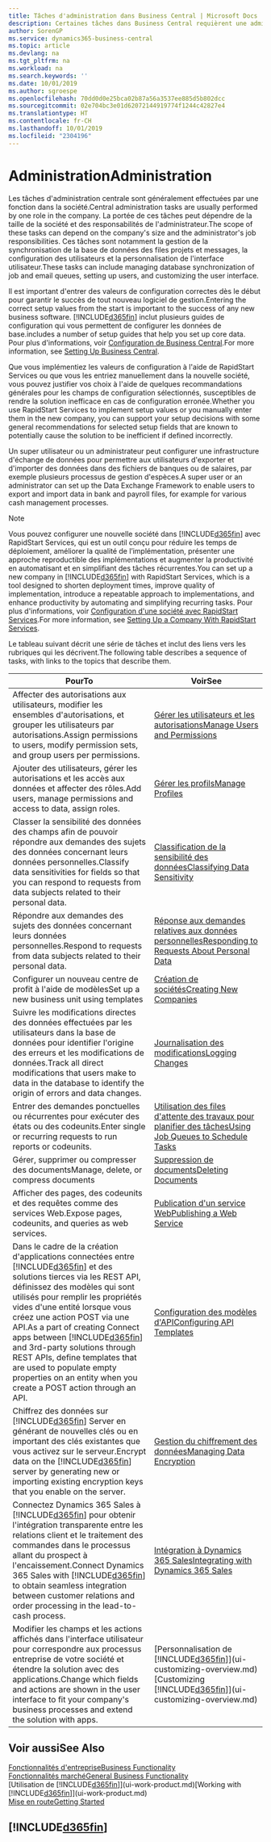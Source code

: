 ```yaml
---
title: Tâches d'administration dans Business Central | Microsoft Docs
description: Certaines tâches dans Business Central requièrent une administration centrale et une configuration. Découvrez quelles sont ces tâches et ce que vous devez faire.
author: SorenGP
ms.service: dynamics365-business-central
ms.topic: article
ms.devlang: na
ms.tgt_pltfrm: na
ms.workload: na
ms.search.keywords: ''
ms.date: 10/01/2019
ms.author: sgroespe
ms.openlocfilehash: 70dd0d0e25bca02b87a56a3537ee885d5b802dcc
ms.sourcegitcommit: 02e704bc3e01d62072144919774f1244c42827e4
ms.translationtype: HT
ms.contentlocale: fr-CH
ms.lasthandoff: 10/01/2019
ms.locfileid: "2304196"
---
```

# <a name="administration"></a><span data-ttu-id="53fb6-104">Administration</span><span class="sxs-lookup"><span data-stu-id="53fb6-104">Administration</span></span>
<span data-ttu-id="53fb6-105">Les tâches d'administration centrale sont généralement effectuées par une fonction dans la société.</span><span class="sxs-lookup"><span data-stu-id="53fb6-105">Central administration tasks are usually performed by one role in the company.</span></span> <span data-ttu-id="53fb6-106">La portée de ces tâches peut dépendre de la taille de la société et des responsabilités de l'administrateur.</span><span class="sxs-lookup"><span data-stu-id="53fb6-106">The scope of these tasks can depend on the company's size and the administrator's job responsibilities.</span></span> <span data-ttu-id="53fb6-107">Ces tâches sont notamment la gestion de la synchronisation de la base de données des files projets et messages, la configuration des utilisateurs et la personnalisation de l'interface utilisateur.</span><span class="sxs-lookup"><span data-stu-id="53fb6-107">These tasks can include managing database synchronization of job and email queues, setting up users, and customizing the user interface.</span></span>  

<span data-ttu-id="53fb6-108">Il est important d'entrer des valeurs de configuration correctes dès le début pour garantir le succès de tout nouveau logiciel de gestion.</span><span class="sxs-lookup"><span data-stu-id="53fb6-108">Entering the correct setup values from the start is important to the success of any new business software.</span></span> [!INCLUDE[d365fin](includes/d365fin_md.md)] <span data-ttu-id="53fb6-109">inclut plusieurs guides de configuration qui vous permettent de configurer les données de base.</span><span class="sxs-lookup"><span data-stu-id="53fb6-109">includes a number of setup guides that help you set up core data.</span></span> <span data-ttu-id="53fb6-110">Pour plus d'informations, voir [Configuration de Business Central](setup.md).</span><span class="sxs-lookup"><span data-stu-id="53fb6-110">For more information, see [Setting Up Business Central](setup.md).</span></span>

<span data-ttu-id="53fb6-111">Que vous implémentiez les valeurs de configuration à l'aide de RapidStart Services ou que vous les entriez manuellement dans la nouvelle société, vous pouvez justifier vos choix à l'aide de quelques recommandations générales pour les champs de configuration sélectionnés, susceptibles de rendre la solution inefficace en cas de configuration erronée.</span><span class="sxs-lookup"><span data-stu-id="53fb6-111">Whether you use RapidStart Services to implement setup values or you manually enter them in the new company, you can support your setup decisions with some general recommendations for selected setup fields that are known to potentially cause the solution to be inefficient if defined incorrectly.</span></span>  

<span data-ttu-id="53fb6-112">Un super utilisateur ou un administrateur peut configurer une infrastructure d'échange de données pour permettre aux utilisateurs d'exporter et d'importer des données dans des fichiers de banques ou de salaires, par exemple plusieurs processus de gestion d'espèces.</span><span class="sxs-lookup"><span data-stu-id="53fb6-112">A super user or an administrator can set up the Data Exchange Framework to enable users to export and import data in bank and payroll files, for example for various cash management processes.</span></span>

> [!NOTE]
> <span data-ttu-id="53fb6-113">Vous pouvez configurer une nouvelle société dans [!INCLUDE[d365fin](includes/d365fin_md.md)] avec RapidStart Services, qui est un outil conçu pour réduire les temps de déploiement, améliorer la qualité de l’implémentation, présenter une approche reproductible des implémentations et augmenter la productivité en automatisant et en simplifiant des tâches récurrentes.</span><span class="sxs-lookup"><span data-stu-id="53fb6-113">You can set up a new company in [!INCLUDE[d365fin](includes/d365fin_md.md)] with RapidStart Services, which is a tool designed to shorten deployment times, improve quality of implementation, introduce a repeatable approach to implementations, and enhance productivity by automating and simplifying recurring tasks.</span></span> <span data-ttu-id="53fb6-114">Pour plus d'informations, voir [Configuration d'une société avec RapidStart Services](admin-set-up-a-company-with-rapidstart.md).</span><span class="sxs-lookup"><span data-stu-id="53fb6-114">For more information, see [Setting Up a Company With RapidStart Services](admin-set-up-a-company-with-rapidstart.md).</span></span>

<span data-ttu-id="53fb6-115">Le tableau suivant décrit une série de tâches et inclut des liens vers les rubriques qui les décrivent.</span><span class="sxs-lookup"><span data-stu-id="53fb6-115">The following table describes a sequence of tasks, with links to the topics that describe them.</span></span>   

|<span data-ttu-id="53fb6-116">**Pour**</span><span class="sxs-lookup"><span data-stu-id="53fb6-116">**To**</span></span>|<span data-ttu-id="53fb6-117">**Voir**</span><span class="sxs-lookup"><span data-stu-id="53fb6-117">**See**</span></span>|  
|------------|-------------|  
|<span data-ttu-id="53fb6-118">Affecter des autorisations aux utilisateurs, modifier les ensembles d'autorisations, et grouper les utilisateurs par autorisations.</span><span class="sxs-lookup"><span data-stu-id="53fb6-118">Assign permissions to users, modify permission sets, and group users per permissions.</span></span>|[<span data-ttu-id="53fb6-119">Gérer les utilisateurs et les autorisations</span><span class="sxs-lookup"><span data-stu-id="53fb6-119">Manage Users and Permissions</span></span>](ui-how-users-permissions.md)|
|<span data-ttu-id="53fb6-120">Ajouter des utilisateurs, gérer les autorisations et les accès aux données et affecter des rôles.</span><span class="sxs-lookup"><span data-stu-id="53fb6-120">Add users, manage permissions and access to data, assign roles.</span></span>|[<span data-ttu-id="53fb6-121">Gérer les profils</span><span class="sxs-lookup"><span data-stu-id="53fb6-121">Manage Profiles</span></span>](admin-users-profiles-roles.md)|
|<span data-ttu-id="53fb6-122">Classer la sensibilité des données des champs afin de pouvoir répondre aux demandes des sujets des données concernant leurs données personnelles.</span><span class="sxs-lookup"><span data-stu-id="53fb6-122">Classify data sensitivities for fields so that you can respond to requests from data subjects related to their personal data.</span></span>|[<span data-ttu-id="53fb6-123">Classification de la sensibilité des données</span><span class="sxs-lookup"><span data-stu-id="53fb6-123">Classifying Data Sensitivity</span></span>](admin-classifying-data-sensitivity.md)|
|<span data-ttu-id="53fb6-124">Répondre aux demandes des sujets des données concernant leurs données personnelles.</span><span class="sxs-lookup"><span data-stu-id="53fb6-124">Respond to requests from data subjects related to their personal data.</span></span>|[<span data-ttu-id="53fb6-125">Réponse aux demandes relatives aux données personnelles</span><span class="sxs-lookup"><span data-stu-id="53fb6-125">Responding to Requests About Personal Data</span></span>](admin-responding-to-requests-about-personal-data.md)|
|<span data-ttu-id="53fb6-126">Configurer un nouveau centre de profit à l'aide de modèles</span><span class="sxs-lookup"><span data-stu-id="53fb6-126">Set up a new business unit using templates</span></span>|[<span data-ttu-id="53fb6-127">Création de sociétés</span><span class="sxs-lookup"><span data-stu-id="53fb6-127">Creating New Companies</span></span>](about-new-company.md)|
|<span data-ttu-id="53fb6-128">Suivre les modifications directes des données effectuées par les utilisateurs dans la base de données pour identifier l'origine des erreurs et les modifications de données.</span><span class="sxs-lookup"><span data-stu-id="53fb6-128">Track all direct modifications that users make to data in the database to identify the origin of errors and data changes.</span></span>|[<span data-ttu-id="53fb6-129">Journalisation des modifications</span><span class="sxs-lookup"><span data-stu-id="53fb6-129">Logging Changes</span></span>](across-log-changes.md)|  
|<span data-ttu-id="53fb6-130">Entrer des demandes ponctuelles ou récurrentes pour exécuter des états ou des codeunits.</span><span class="sxs-lookup"><span data-stu-id="53fb6-130">Enter single or recurring requests to run reports or codeunits.</span></span>|[<span data-ttu-id="53fb6-131">Utilisation des files d'attente des travaux pour planifier des tâches</span><span class="sxs-lookup"><span data-stu-id="53fb6-131">Using Job Queues to Schedule Tasks</span></span>](admin-job-queues-schedule-tasks.md)|  
|<span data-ttu-id="53fb6-132">Gérer, supprimer ou compresser des documents</span><span class="sxs-lookup"><span data-stu-id="53fb6-132">Manage, delete, or compress documents</span></span>|[<span data-ttu-id="53fb6-133">Suppression de documents</span><span class="sxs-lookup"><span data-stu-id="53fb6-133">Deleting Documents</span></span>](admin-manage-documents.md)|  
|<span data-ttu-id="53fb6-134">Afficher des pages, des codeunits et des requêtes comme des services Web.</span><span class="sxs-lookup"><span data-stu-id="53fb6-134">Expose pages, codeunits, and queries as web services.</span></span>|[<span data-ttu-id="53fb6-135">Publication d'un service Web</span><span class="sxs-lookup"><span data-stu-id="53fb6-135">Publishing a Web Service</span></span>](across-how-publish-web-service.md)|
|<span data-ttu-id="53fb6-136">Dans le cadre de la création d'applications connectées entre [!INCLUDE[d365fin](includes/d365fin_md.md)] et des solutions tierces via les REST API, définissez des modèles qui sont utilisés pour remplir les propriétés vides d'une entité lorsque vous créez une action POST via une API.</span><span class="sxs-lookup"><span data-stu-id="53fb6-136">As a part of creating Connect apps between [!INCLUDE[d365fin](includes/d365fin_md.md)] and 3rd-party solutions through REST APIs, define templates that are used to populate empty properties on an entity when you create a POST action through an API.</span></span>|[<span data-ttu-id="53fb6-137">Configuration des modèles d'API</span><span class="sxs-lookup"><span data-stu-id="53fb6-137">Configuring API Templates</span></span>](admin-configuring-api-template.md)|
|<span data-ttu-id="53fb6-138">Chiffrez des données sur [!INCLUDE[d365fin](includes/d365fin_md.md)] Server en générant de nouvelles clés ou en important des clés existantes que vous activez sur le serveur.</span><span class="sxs-lookup"><span data-stu-id="53fb6-138">Encrypt data on the [!INCLUDE[d365fin](includes/d365fin_md.md)] server by generating new or importing existing encryption keys that you enable on the server.</span></span>|[<span data-ttu-id="53fb6-139">Gestion du chiffrement des données</span><span class="sxs-lookup"><span data-stu-id="53fb6-139">Managing Data Encryption</span></span>](admin-manage-data-encryption.md)|
|<span data-ttu-id="53fb6-140">Connectez Dynamics 365 Sales à [!INCLUDE[d365fin](includes/d365fin_md.md)] pour obtenir l'intégration transparente entre les relations client et le traitement des commandes dans le processus allant du prospect à l'encaissement.</span><span class="sxs-lookup"><span data-stu-id="53fb6-140">Connect Dynamics 365 Sales with [!INCLUDE[d365fin](includes/d365fin_md.md)] to obtain seamless integration between customer relations and order processing in the lead-to-cash process.</span></span>|[<span data-ttu-id="53fb6-141">Intégration à Dynamics 365 Sales</span><span class="sxs-lookup"><span data-stu-id="53fb6-141">Integrating with Dynamics 365 Sales</span></span>](admin-prepare-dynamics-365-for-sales-for-integration.md)|
|<span data-ttu-id="53fb6-142">Modifier les champs et les actions affichés dans l'interface utilisateur pour correspondre aux processus entreprise de votre société et étendre la solution avec des applications.</span><span class="sxs-lookup"><span data-stu-id="53fb6-142">Change which fields and actions are shown in the user interface to fit your company's business processes and extend the solution with apps.</span></span>|<span data-ttu-id="53fb6-143">[Personnalisation de [!INCLUDE[d365fin](includes/d365fin_md.md)]](ui-customizing-overview.md)</span><span class="sxs-lookup"><span data-stu-id="53fb6-143">[Customizing [!INCLUDE[d365fin](includes/d365fin_md.md)]](ui-customizing-overview.md)</span></span>|

## <a name="see-also"></a><span data-ttu-id="53fb6-144">Voir aussi</span><span class="sxs-lookup"><span data-stu-id="53fb6-144">See Also</span></span>
[<span data-ttu-id="53fb6-145">Fonctionnalités d'entreprise</span><span class="sxs-lookup"><span data-stu-id="53fb6-145">Business Functionality</span></span>](across-business-functionality.md)  
[<span data-ttu-id="53fb6-146">Fonctionnalités marché</span><span class="sxs-lookup"><span data-stu-id="53fb6-146">General Business Functionality</span></span>](ui-across-business-areas.md)  
<span data-ttu-id="53fb6-147">[Utilisation de [!INCLUDE[d365fin](includes/d365fin_md.md)]](ui-work-product.md)</span><span class="sxs-lookup"><span data-stu-id="53fb6-147">[Working with [!INCLUDE[d365fin](includes/d365fin_md.md)]](ui-work-product.md)</span></span>  
[<span data-ttu-id="53fb6-148">Mise en route</span><span class="sxs-lookup"><span data-stu-id="53fb6-148">Getting Started</span></span>](product-get-started.md)    

## [!INCLUDE[d365fin](includes/free_trial_md.md)]  
